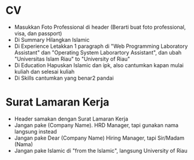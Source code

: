# CV
- Masukkan Foto Professional di header (Berarti buat foto professional, visa, dan passport)
- Di Summary Hilangkan Islamic
- Di Experience Letakkan 1 paragraph di "Web Programming Laboratory Assistant" dan "Operating System Laborartory Assistant", dan ubah "Universitas Islam Riau" to "University of Riau"
- Di Education Hapuskan Islamic dan ipk, also cantumkan kapan mulai kuliah dan selesai kuliah
- Di Skills cantumkan yang benar2 pandai

# Surat Lamaran Kerja
- Header samakan dengan Surat Lamaran Kerja
- Jangan pake (Company Name). HRD Manager, tapi gunakan nama langsung instead
- Jangan pake Dear (Company Name) Hiring Manager, tapi Sir/Madam (Nama)
- Jangan pake Islamic di "from the Islamic", langsung University of Riau